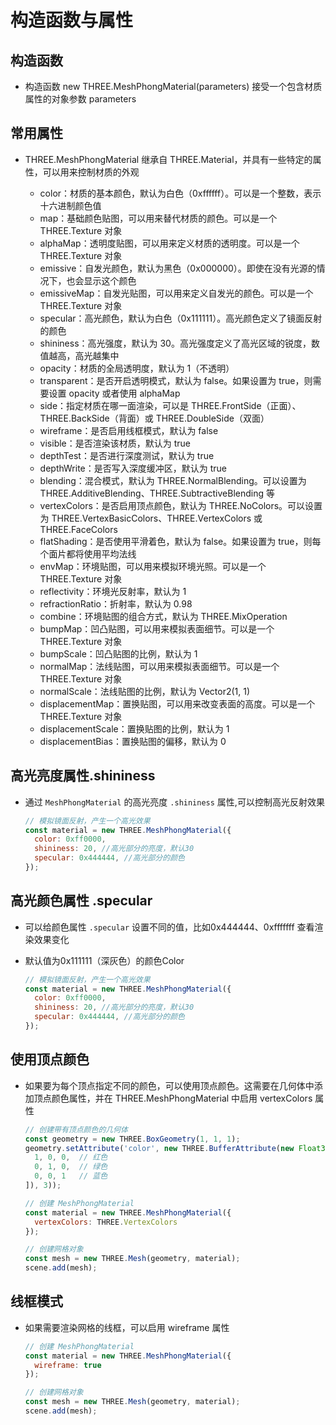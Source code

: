 # 构造函数与属性

## 构造函数

+ 构造函数 new THREE.MeshPhongMaterial(parameters) 接受一个包含材质属性的对象参数 parameters

## 常用属性

+ THREE.MeshPhongMaterial 继承自 THREE.Material，并具有一些特定的属性，可以用来控制材质的外观

  + color：材质的基本颜色，默认为白色（0xffffff）。可以是一个整数，表示十六进制颜色值
  + map：基础颜色贴图，可以用来替代材质的颜色。可以是一个 THREE.Texture 对象
  + alphaMap：透明度贴图，可以用来定义材质的透明度。可以是一个 THREE.Texture 对象
  + emissive：自发光颜色，默认为黑色（0x000000）。即使在没有光源的情况下，也会显示这个颜色
  + emissiveMap：自发光贴图，可以用来定义自发光的颜色。可以是一个 THREE.Texture 对象
  + specular：高光颜色，默认为白色（0x111111）。高光颜色定义了镜面反射的颜色
  + shininess：高光强度，默认为 30。高光强度定义了高光区域的锐度，数值越高，高光越集中
  + opacity：材质的全局透明度，默认为 1（不透明）
  + transparent：是否开启透明模式，默认为 false。如果设置为 true，则需要设置 opacity 或者使用 alphaMap
  + side：指定材质在哪一面渲染，可以是 THREE.FrontSide（正面）、THREE.BackSide（背面）或 THREE.DoubleSide（双面）
  + wireframe：是否启用线框模式，默认为 false
  + visible：是否渲染该材质，默认为 true
  + depthTest：是否进行深度测试，默认为 true
  + depthWrite：是否写入深度缓冲区，默认为 true
  + blending：混合模式，默认为 THREE.NormalBlending。可以设置为 THREE.AdditiveBlending、THREE.SubtractiveBlending 等
  + vertexColors：是否启用顶点颜色，默认为 THREE.NoColors。可以设置为 THREE.VertexBasicColors、THREE.VertexColors 或 THREE.FaceColors
  + flatShading：是否使用平滑着色，默认为 false。如果设置为 true，则每个面片都将使用平均法线
  + envMap：环境贴图，可以用来模拟环境光照。可以是一个 THREE.Texture 对象
  + reflectivity：环境光反射率，默认为 1
  + refractionRatio：折射率，默认为 0.98
  + combine：环境贴图的组合方式，默认为 THREE.MixOperation
  + bumpMap：凹凸贴图，可以用来模拟表面细节。可以是一个 THREE.Texture 对象
  + bumpScale：凹凸贴图的比例，默认为 1
  + normalMap：法线贴图，可以用来模拟表面细节。可以是一个 THREE.Texture 对象
  + normalScale：法线贴图的比例，默认为 Vector2(1, 1)
  + displacementMap：置换贴图，可以用来改变表面的高度。可以是一个 THREE.Texture 对象
  + displacementScale：置换贴图的比例，默认为 1
  + displacementBias：置换贴图的偏移，默认为 0

## 高光亮度属性.shininess

+ 通过 `MeshPhongMaterial` 的高光亮度 `.shininess` 属性,可以控制高光反射效果

  ```js
  // 模拟镜面反射，产生一个高光效果
  const material = new THREE.MeshPhongMaterial({
    color: 0xff0000,
    shininess: 20, //高光部分的亮度，默认30
    specular: 0x444444, //高光部分的颜色
  });
  ```

## 高光颜色属性 .specular

+ 可以给颜色属性 `.specular` 设置不同的值，比如0x444444、0xfffffff 查看渲染效果变化
+ 默认值为0x111111（深灰色）的颜色Color

  ```js
  // 模拟镜面反射，产生一个高光效果
  const material = new THREE.MeshPhongMaterial({
    color: 0xff0000,
    shininess: 20, //高光部分的亮度，默认30
    specular: 0x444444, //高光部分的颜色
  });
  ```

## 使用顶点颜色

+ 如果要为每个顶点指定不同的颜色，可以使用顶点颜色。这需要在几何体中添加顶点颜色属性，并在 THREE.MeshPhongMaterial 中启用 vertexColors 属性

  ```js
  // 创建带有顶点颜色的几何体
  const geometry = new THREE.BoxGeometry(1, 1, 1);
  geometry.setAttribute('color', new THREE.BufferAttribute(new Float32Array([
    1, 0, 0,  // 红色
    0, 1, 0,  // 绿色
    0, 0, 1   // 蓝色
  ]), 3));

  // 创建 MeshPhongMaterial
  const material = new THREE.MeshPhongMaterial({
    vertexColors: THREE.VertexColors
  });

  // 创建网格对象
  const mesh = new THREE.Mesh(geometry, material);
  scene.add(mesh);
  ```

## 线框模式

+ 如果需要渲染网格的线框，可以启用 wireframe 属性

  ```js
  // 创建 MeshPhongMaterial
  const material = new THREE.MeshPhongMaterial({
    wireframe: true
  });

  // 创建网格对象
  const mesh = new THREE.Mesh(geometry, material);
  scene.add(mesh);
  ```
